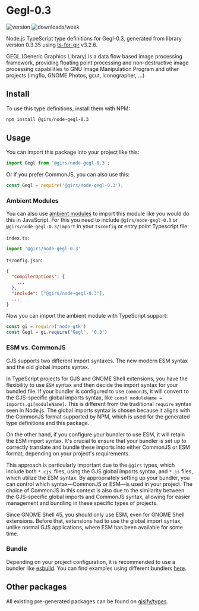 
# Gegl-0.3

![version](https://img.shields.io/npm/v/@girs/node-gegl-0.3)
![downloads/week](https://img.shields.io/npm/dw/@girs/node-gegl-0.3)


Node.js TypeScript type definitions for Gegl-0.3, generated from library version 0.3.35 using [ts-for-gir](https://github.com/gjsify/ts-for-gir) v3.2.6.

GEGL (Generic Graphics Library) is a data flow based image processing framework, providing floating point processing and non-destructive image processing capabilities to GNU Image Manipulation Program and other projects (imgflo, GNOME Photos, gcut, iconographer, …)

## Install

To use this type definitions, install them with NPM:
```bash
npm install @girs/node-gegl-0.3
```

## Usage

You can import this package into your project like this:
```ts
import Gegl from '@girs/node-gegl-0.3';
```

Or if you prefer CommonJS, you can also use this:
```ts
const Gegl = require('@girs/node-gegl-0.3');
```

### Ambient Modules

You can also use [ambient modules](https://github.com/gjsify/ts-for-gir/tree/main/packages/cli#ambient-modules) to import this module like you would do this in JavaScript.
For this you need to include `@girs/node-gegl-0.3` or `@girs/node-gegl-0.3/import` in your `tsconfig` or entry point Typescript file:

`index.ts`:
```ts
import '@girs/node-gegl-0.3'
```

`tsconfig.json`:
```json
{
  "compilerOptions": {
    ...
  },
  "include": ["@girs/node-gegl-0.3"],
  ...
}
```

Now you can import the ambient module with TypeScript support: 

```ts
const gi = require('node-gtk')
const Gegl = gi.require('Gegl', '0.3')
```



### ESM vs. CommonJS

GJS supports two different import syntaxes. The new modern ESM syntax and the old global imports syntax.

In TypeScript projects for GJS and GNOME Shell extensions, you have the flexibility to use `ESM` syntax and then decide the import syntax for your bundled file. If your bundler is configured to use `CommonJS`, it will convert to the GJS-specific global imports syntax, like `const moduleName = imports.gi[moduleName]`. This is different from the traditional `require` syntax seen in Node.js. The global imports syntax is chosen because it aligns with the CommonJS format supported by NPM, which is used for the generated type definitions and this package.

On the other hand, if you configure your bundler to use ESM, it will retain the ESM import syntax. It's crucial to ensure that your bundler is set up to correctly translate and bundle these imports into either CommonJS or ESM format, depending on your project's requirements.

This approach is particularly important due to the `@girs` types, which include both `*.cjs `files, using the GJS global imports syntax, and `*.js` files, which utilize the ESM syntax. By appropriately setting up your bundler, you can control which syntax—CommonJS or ESM—is used in your project. The choice of CommonJS in this context is also due to the similarity between the GJS-specific global imports and CommonJS syntax, allowing for easier management and bundling in these specific types of projects.

Since GNOME Shell 45, you should only use ESM, even for GNOME Shell extensions. Before that, extensions had to use the global import syntax, unlike normal GJS applications, where ESM has been available for some time.

### Bundle

Depending on your project configuration, it is recommended to use a bundler like [esbuild](https://esbuild.github.io/). You can find examples using different bundlers [here](https://github.com/gjsify/ts-for-gir/tree/main/examples).

## Other packages

All existing pre-generated packages can be found on [gjsify/types](https://github.com/gjsify/types).

